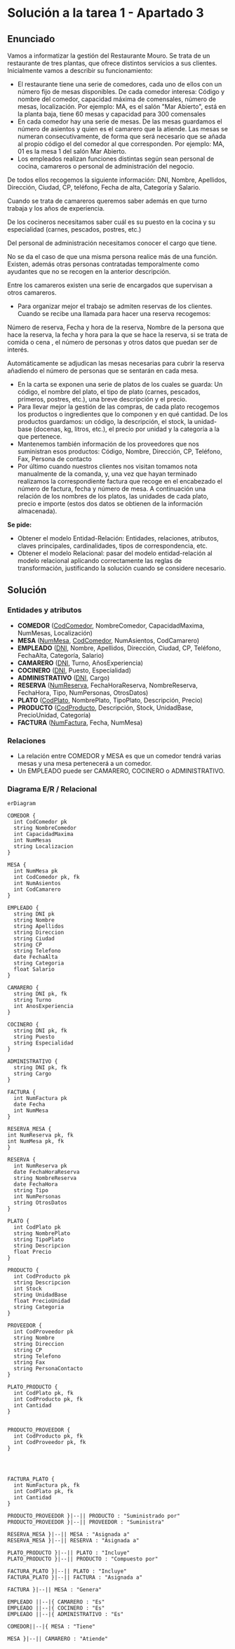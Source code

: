 # Solución a la tarea 1 - Apartado 3

## Enunciado

Vamos a informatizar la gestión del Restaurante Mouro. Se trata de un restaurante de tres plantas, que ofrece distintos servicios a sus clientes. Inicialmente vamos a describir su funcionamiento:

* El restaurante tiene una serie de comedores, cada uno de ellos con un número fijo de mesas disponibles. De cada comedor interesa: Código y nombre del comedor, capacidad máxima de comensales, número de mesas, localización. Por ejemplo: MA, es el salón "Mar Abierto", está en la planta baja, tiene 60 mesas y capacidad para 300 comensales
* En cada comedor hay una serie de mesas. De las mesas guardamos el número de asientos y quien es el camarero que la atiende. Las mesas se numeran consecutivamente, de forma que será necesario que se añada al propio código el del comedor al que corresponden. Por ejemplo: MA, 01 es la mesa 1 del salón Mar Abierto.
* Los empleados realizan funciones distintas según sean personal de cocina, camareros o personal de administración del negocio.

De todos ellos recogemos la siguiente información: DNI, Nombre, Apellidos, Dirección, Ciudad, CP, teléfono, Fecha de alta, Categoría y Salario.

Cuando se trata de camareros queremos saber además en que turno trabaja y los años de experiencia.

De los cocineros necesitamos saber cuál es su puesto en la cocina y su especialidad (carnes, pescados, postres, etc.)

Del personal de administración necesitamos conocer el cargo que tiene.

No se da el caso de que una misma persona realice más de una función. Existen, además otras personas contratadas temporalmente como ayudantes que no se recogen en la anterior descripción.

Entre los camareros existen una serie de encargados que supervisan a otros camareros.

* Para organizar mejor el trabajo se admiten reservas de los clientes. Cuando se recibe una llamada para hacer una reserva recogemos:

Número de reserva, Fecha y hora de la reserva, Nombre de la persona que hace la reserva, la fecha y hora para la que se hace la reserva, si se trata de comida o cena , el número de personas y otros datos que puedan ser de interés.

Automáticamente se adjudican las mesas necesarias para cubrir la reserva añadiendo el número de personas que se sentarán en cada mesa.

* En la carta se exponen una serie de platos de los cuales se guarda: Un código, el nombre del plato, el tipo de plato (carnes, pescados, primeros, postres, etc.), una breve descripción y el precio.
* Para llevar mejor la gestión de las compras, de cada plato recogemos los productos o ingredientes que lo componen y en qué cantidad. De los productos guardamos: un código, la descripción, el stock, la unidad-base (docenas, kg, litros, etc.), el precio por unidad y la categoría a la que pertenece.
* Mantenemos también información de los proveedores que nos suministran esos productos: Código, Nombre, Dirección, CP, Teléfono, Fax, Persona de contacto
* Por último cuando nuestros clientes nos visitan tomamos nota manualmente de la comanda, y, una vez que hayan terminado realizamos la correspondiente factura que recoge en el encabezado el número de factura, fecha y número de mesa. A continuación una relación de los nombres de los platos, las unidades de cada plato, precio e importe (estos dos datos se obtienen de la información almacenada).

**Se pide:**

* Obtener el modelo Entidad-Relación: Entidades, relaciones, atributos, claves principales, cardinalidades, tipos de correspondencia, etc.
* Obtener el modelo Relacional: pasar del modelo entidad-relación al modelo relacional aplicando correctamente las reglas de transformación, justificando la solución cuando se considere necesario.

## Solución

### Entidades y atributos

* **COMEDOR** (<ins>CodComedor</ins>, NombreComedor, CapacidadMaxima, NumMesas, Localización)
* **MESA** (<ins>NumMesa</ins>, <ins>CodComedor</ins>, NumAsientos, CodCamarero)
* **EMPLEADO** (<ins>DNI</ins>, Nombre, Apellidos, Dirección, Ciudad, CP, Teléfono, FechaAlta, Categoría, Salario)
* **CAMARERO** (<ins>DNI</ins>, Turno, AñosExperiencia)
* **COCINERO** (<ins>DNI</ins>, Puesto, Especialidad)
* **ADMINISTRATIVO** (<ins>DNI</ins>, Cargo)
* **RESERVA** (<ins>NumReserva</ins>, FechaHoraReserva, NombreReserva, FechaHora, Tipo, NumPersonas, OtrosDatos)
* **PLATO** (<ins>CodPlato</ins>, NombrePlato, TipoPlato, Descripción, Precio)
* **PRODUCTO** (<ins>CodProducto</ins>, Descripción, Stock, UnidadBase, PrecioUnidad, Categoría)
* **FACTURA** (<ins>NumFactura</ins>, Fecha, NumMesa)

### Relaciones

* La relación entre COMEDOR y MESA es que un comedor tendrá varias mesas y una mesa pertenecerá a un comedor.
* Un EMPLEADO puede ser CAMARERO, COCINERO o ADMINISTRATIVO.

### Diagrama E/R / Relacional

```mermaid
erDiagram

COMEDOR {
  int CodComedor pk
  string NombreComedor
  int CapacidadMaxima
  int NumMesas
  string Localizacion
}

MESA {
  int NumMesa pk
  int CodComedor pk, fk
  int NumAsientos
  int CodCamarero
}

EMPLEADO {
  string DNI pk
  string Nombre
  string Apellidos
  string Direccion
  string Ciudad
  string CP
  string Telefono
  date FechaAlta
  string Categoria
  float Salario
}

CAMARERO {
  string DNI pk, fk
  string Turno
  int AnosExperiencia
}

COCINERO {
  string DNI pk, fk
  string Puesto
  string Especialidad
}

ADMINISTRATIVO {
  string DNI pk, fk
  string Cargo
}

FACTURA {
  int NumFactura pk
  date Fecha
  int NumMesa
}

RESERVA_MESA {
int NumReserva pk, fk
int NumMesa pk, fk
}

RESERVA {
  int NumReserva pk
  date FechaHoraReserva
  string NombreReserva
  date FechaHora
  string Tipo
  int NumPersonas
  string OtrosDatos
}

PLATO {
  int CodPlato pk
  string NombrePlato
  string TipoPlato
  string Descripcion
  float Precio
}

PRODUCTO {
  int CodProducto pk
  string Descripcion
  int Stock
  string UnidadBase
  float PrecioUnidad
  string Categoria
}

PROVEEDOR {
  int CodProveedor pk
  string Nombre
  string Direccion
  string CP
  string Telefono
  string Fax
  string PersonaContacto
}

PLATO_PRODUCTO {
  int CodPlato pk, fk
  int CodProducto pk, fk
  int Cantidad
}


PRODUCTO_PROVEEDOR {
  int CodProducto pk, fk
  int CodProveedor pk, fk
}




FACTURA_PLATO {
  int NumFactura pk, fk
  int CodPlato pk, fk
  int Cantidad
}

PRODUCTO_PROVEEDOR }|--|| PRODUCTO : "Suministrado por"
PRODUCTO_PROVEEDOR }|--|| PROVEEDOR : "Suministra"

RESERVA_MESA }|--|| MESA : "Asignada a"
RESERVA_MESA }|--|| RESERVA : "Asignada a"

PLATO_PRODUCTO }|--|| PLATO : "Incluye"
PLATO_PRODUCTO }|--|| PRODUCTO : "Compuesto por"

FACTURA_PLATO }|--|| PLATO : "Incluye"
FACTURA_PLATO }|--|| FACTURA : "Asignada a"

FACTURA }|--|| MESA : "Genera"

EMPLEADO ||--|{ CAMARERO : "Es"
EMPLEADO ||--|{ COCINERO : "Es"
EMPLEADO ||--|{ ADMINISTRATIVO : "Es"

COMEDOR||--|{ MESA : "Tiene"

MESA }|--|| CAMARERO : "Atiende"


```
